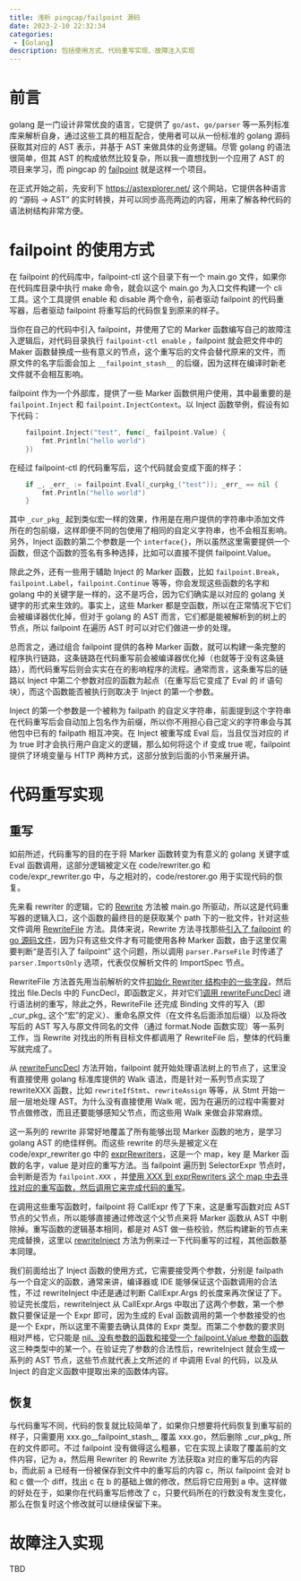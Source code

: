 ```yaml
---
title: 浅析 pingcap/failpoint 源码
date: 2023-2-10 22:32:34
categories:
 - [Golang]
description: 包括使用方式、代码重写实现、故障注入实现
---
```


# 前言

golang 是一门设计非常优良的语言，它提供了 `go/ast`、`go/parser` 等一系列标准库来解析自身，通过这些工具的相互配合，使用者可以从一份标准的 golang 源码获取其对应的 AST 表示，并基于 AST 来做具体的业务逻辑。尽管 golang 的语法很简单，但其 AST 的构成依然比较复杂，所以我一直想找到一个应用了 AST 的项目来学习，而 pingcap 的 [failpoint](https://github.com/pingcap/failpoint/tree/2eaa328) 就是这样一个项目。

在正式开始之前，先安利下 https://astexplorer.net/ 这个网站，它提供各种语言的 “源码 -> AST” 的实时转换，并可以同步高亮两边的内容，用来了解各种代码的语法树结构非常方便。

# failpoint 的使用方式

在 failpoint 的代码库中，failpoint-ctl 这个目录下有一个 main.go 文件，如果你在代码库目录中执行 make 命令，就会以这个 main.go 为入口文件构建一个 cli 工具。这个工具提供 enable 和 disable 两个命令，前者驱动 failpoint 的代码重写器，后者驱动 failpoint 将重写后的代码恢复到原来的样子。

当你在自己的代码中引入 failpoint，并使用了它的 Marker 函数编写自己的故障注入逻辑后，对代码目录执行 `failpoint-ctl enable` ，failpoint 就会把文件中的 Maker 函数替换成一些有意义的节点，这个重写后的文件会替代原来的文件，而原文件的名字后面会加上 `__failpoint_stash__` 的后缀，因为这样在编译时新老文件就不会相互影响。

failpoint 作为一个外部库，提供了一些 Marker 函数供用户使用，其中最重要的是`failpoint.Inject` 和 `failpoint.InjectContext`。以 Inject 函数举例，假设有如下代码：

```go
	failpoint.Inject("test", func(_ failpoint.Value) {
		fmt.Println("hello world")
	})
```

在经过 failpoint-ctl 的代码重写后，这个代码就会变成下面的样子：

```go
	if _, _err_ := failpoint.Eval(_curpkg_("test")); _err_ == nil {
		fmt.Println("hello world")
	}
```

其中 `_cur_pkg_` 起到类似宏一样的效果，作用是在用户提供的字符串中添加文件所在的包前缀，这样即便不同的包使用了相同的自定义字符串，也不会相互影响。另外，Inject 函数的第二个参数是一个 `interface{}`，所以虽然这里需要提供一个函数，但这个函数的签名有多种选择，比如可以直接不提供 failpoint.Value。

除此之外，还有一些用于辅助 Inject 的 Marker 函数，比如 `failpoint.Break`，`failpoint.Label`，`failpoint.Continue` 等等，你会发现这些函数的名字和 golang 中的关键字是一样的，这不是巧合，因为它们确实是以对应的 golang 关键字的形式来生效的。事实上，这些 Marker 都是空函数，所以在正常情况下它们会被编译器优化掉，但对于 golang 的 AST 而言，它们都是能被解析到的树上的节点，所以 failpoint 在遍历 AST 时可以对它们做进一步的处理。

总而言之，通过组合 failpoint 提供的各种 Marker 函数，就可以构建一条完整的程序执行链路，这条链路在代码重写前会被编译器优化掉（也就等于没有这条链路），而代码重写后则会实实在在的影响程序的流程。通常而言，这条重写后的链路以 Inject 中第二个参数对应的函数为起点（在重写后它变成了 Eval 的 if 语句块），而这个函数能否被执行则取决于 Inject 的第一个参数。

Inject 的第一个参数是一个被称为 failpath 的自定义字符串，前面提到这个字符串在代码重写后会自动加上包名作为前缀，所以你不用担心自己定义的字符串会与其他包中已有的 failpath 相互冲突。在 Inject 被重写成 Eval 后，当且仅当对应的 if 为 true 时才会执行用户自定义的逻辑，那么如何将这个 if 变成 true 呢，failpoint 提供了环境变量与 HTTP 两种方式，这部分放到后面的小节来展开讲。

# 代码重写实现

## 重写

如前所述，代码重写的目的在于将 Marker 函数转变为有意义的 golang 关键字或 Eval 函数调用，这部分逻辑被定义在 code/rewriter.go 和 code/expr_rewriter.go 中，与之相对的，code/restorer.go 用于实现代码的恢复。

先来看 rewriter 的逻辑，它的 [Rewrite](https://github.com/pingcap/failpoint/blob/master/code/rewriter.go#L666) 方法被 main.go 所驱动，所以这是代码重写器的逻辑入口，这个函数的最终目的是获取某个 path 下的一批文件，针对这些文件调用 [RewriteFile](https://github.com/pingcap/failpoint/blob/master/code/rewriter.go#L579) 方法。具体来说，Rewrite 方法寻找那些[引入了 failpoint](https://github.com/pingcap/failpoint/blob/master/code/rewriter.go#L703-L706) 的 [go 源码文件](https://github.com/pingcap/failpoint/blob/master/code/rewriter.go#L675)，因为只有这些文件才有可能使用各种 Marker 函数，由于这里仅需要判断“是否引入了 failpoint” 这个问题，所以调用 `parser.ParseFile` 时传递了 `parser.ImportsOnly` 选项，代表仅仅解析文件的 ImportSpec 节点。

RewriteFile 方法首先用当前解析的文件[初始化 Rewriter 结构中的一些字段](https://github.com/pingcap/failpoint/blob/master/code/rewriter.go#L593-L612)，然后找出 file.Decls 中的 FuncDecl，即函数定义，并对它们[调用 rewriteFuncDecl](https://github.com/pingcap/failpoint/blob/master/code/rewriter.go#L619) 进行语法树的重写，除此之外，RewriteFile 还完成 Binding 文件的写入（即 \_cur\_pkg\_ 这个“宏”的定义）、重命名原文件（在文件名后面添加后缀）以及将改写后的 AST 写入与原文件同名的文件（通过 format.Node 函数实现）等一系列工作，当 Rewrite 对找出的所有目标文件都调用了 RewriteFile 后，整体的代码重写就完成了。

从 [rewriteFuncDecl](https://github.com/pingcap/failpoint/blob/master/code/rewriter.go#L571-L576) 方法开始，failpoint 就开始处理语法树上的节点了，这里没有直接使用 golang 标准库提供的 Walk 语法，而是针对一系列节点实现了 rewriteXXX 函数，比如 `rewriteIfStmt`、`rewriteAssign` 等等，从 Stmt 开始一层一层地处理 AST。为什么没有直接使用 Walk 呢，因为在遍历的过程中需要对节点做修改，而且还要能够感知父节点，而这些用 Walk 来做会非常麻烦。

这一系列的 rewrite 非常好地覆盖了所有能够出现 Marker 函数的地方，是学习 golang AST 的绝佳样例。而这些 rewrite 的尽头是被定义在 code/expr_rewriter.go 中的 [exprRewriters](https://github.com/pingcap/failpoint/blob/2eaa32854a6cece9be893bf4e3605c18586e9d6a/code/expr_rewriter.go#L26-L35)，这是一个 map，key 是 Marker 函数的名字，value 是对应的重写方法。当 failpoint 遍历到 SelectorExpr 节点时，会判断是否为 `failpoint.XXX` ，并[使用 XXX 到 exprRewriters 这个 map 中去寻找对应的重写函数，然后调用它来完成代码的重写](https://github.com/pingcap/failpoint/blob/2eaa32854a6cece9be893bf4e3605c18586e9d6a/code/rewriter.go#L318-L322)。

在调用这些重写函数时，failpoint 将 CallExpr 传了下来，这是重写函数对应 AST 节点的父节点，所以能够直接通过修改这个父节点来将 Marker 函数从 AST 中剔除掉。重写函数的逻辑基本相同，都是对 AST 做一些校验，然后构建新的节点来完成替换，这里以 [rewriteInject](https://github.com/pingcap/failpoint/blob/2eaa32854a6cece9be893bf4e3605c18586e9d6a/code/expr_rewriter.go#L37) 方法为例来过一下代码重写的过程，其他函数基本同理。

我们前面给出了 Inject 函数的使用方式，它需要接受两个参数，分别是 failpath 与一个自定义的函数，通常来讲，编译器或 IDE 能够保证这个函数调用的合法性，不过 rewriteInject 中还是通过判断 CallExpr.Args 的长度来再次保证了下。验证完长度后，rewriteInject 从 CallExpr.Args 中取出了这两个参数，第一个参数只要保证是一个 Expr 即可，因为生成的 Eval 函数调用的第一个参数接受的也是一个 Expr，所以这里不需要去确认具体的 Expr 类型。而第二个参数的要求则相对严格，它只能是 [nil、没有参数的函数和接受一个 failpoint.Value 参数的函数](https://github.com/pingcap/failpoint/blob/2eaa32854a6cece9be893bf4e3605c18586e9d6a/code/expr_rewriter.go#L55-L66)这三种类型中的某一个。在验证完了参数的合法性后，rewriteInject 就会生成一系列的 AST 节点，这些节点就代表上文所述的 if 中调用 Eval 的代码，以及从 Inject 的自定义函数中提取出来的函数体内容。

## 恢复

与代码重写不同，代码的恢复就比较简单了，如果你只想要将代码恢复到重写前的样子，只需要用 xxx.go_\_failpoint\_stash\_\_ 覆盖 xxx.go，然后删除 \_cur\_pkg\_ 所在的文件即可。不过 failpoint 没有做得这么粗暴，它在实现上读取了覆盖前的文件内容，记为 a，然后用 Rewriter 的 Rewrite 方法获取a 对应的重写后的内容 b，而此前 a 已经有一份被保存到文件中的重写后的内容 c，所以 failpoint 会对 b 和 c 做一个 diff，找出 c 在 b 的基础上做的修改，然后将它应用到 a 中。这样做的好处在于，如果你在代码重写后修改了 c，只要代码所在的行数没有发生变化，那么在恢复时这个修改就可以继续保留下来。

# 故障注入实现

TBD